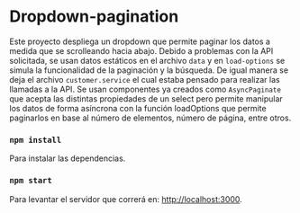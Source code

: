 # Dropdown-pagination

Este proyecto despliega un dropdown que permite paginar los datos a medida que se scrolleando hacia abajo. Debido a problemas con la API solicitada, se usan datos estáticos en el archivo `data`  y en `load-options` se simula la funcionalidad de la paginación y la búsqueda. De igual manera se deja el archivo `customer.service` el cual estaba pensado para realizar las llamadas a la API.
Se usan componentes ya creados como `AsyncPaginate` que acepta las distintas propiedades de un select pero permite manipular los datos de forma asíncrona con la función loadOptions que permite paginarlos en base al número de elementos, número de página, entre otros.

### `npm install`
Para instalar las dependencias.

### `npm start`
Para levantar el servidor que correrá en: [http://localhost:3000](http://localhost:3000).


